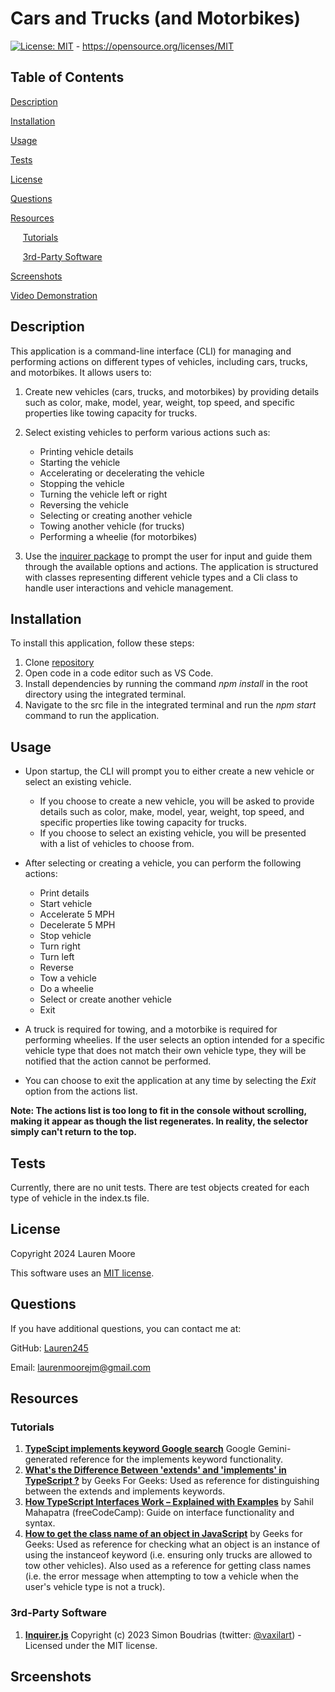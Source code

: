 # Cars and Trucks (and Motorbikes)

[![License: MIT](https://img.shields.io/badge/License-MIT-yellow.svg)](https://opensource.org/licenses/MIT) - https://opensource.org/licenses/MIT

## Table of Contents
[Description](#description)

[Installation](#installation)

[Usage](#usage)

[Tests](#tests)

[License](#license)

[Questions](#questions)

[Resources](#resources)

&nbsp;&nbsp;&nbsp;&nbsp;&nbsp;[Tutorials](#tutorials)

&nbsp;&nbsp;&nbsp;&nbsp;&nbsp;[3rd-Party Software](#3rd-party-software)

[Screenshots](#screenshots)

[Video Demonstration](#video-demonstation)

## Description
This application is a command-line interface (CLI) for managing and performing actions on different types of vehicles, including cars, trucks, and motorbikes. It allows users to:

1. Create new vehicles (cars, trucks, and motorbikes) by providing details such as color, make, model, year, weight, top speed, and specific properties like towing capacity for trucks.

2. Select existing vehicles to perform various actions such as:
    - Printing vehicle details
    - Starting the vehicle
    - Accelerating or decelerating the vehicle
    - Stopping the vehicle
    - Turning the vehicle left or right
    - Reversing the vehicle
    - Selecting or creating another vehicle
    - Towing another vehicle (for trucks)
    - Performing a wheelie (for motorbikes)

3. Use the [inquirer package](https://www.npmjs.com/package/inquirer) to prompt the user for input and guide them through the available options and actions.
The application is structured with classes representing different vehicle types and a Cli class to handle user interactions and vehicle management.

## Installation
To install this application, follow these steps:
1. Clone [repository](https://github.com/Lauren245/Cars-and-Trucks)
2. Open code in a code editor such as VS Code.
3. Install dependencies by running the command *npm install* in the root directory using the integrated terminal.
4. Navigate to the src file in the integrated terminal and run the *npm start* command to run the application.

## Usage
- Upon startup, the CLI will prompt you to either create a new vehicle or select an existing vehicle.
    - If you choose to create a new vehicle, you will be asked to provide details such as color, make, model, year, weight, top speed, and specific properties like towing capacity for trucks.
    - If you choose to select an existing vehicle, you will be presented with a list of vehicles to choose from.

- After selecting or creating a vehicle, you can perform the following actions:
    - Print details 
    - Start vehicle
    - Accelerate 5 MPH
    - Decelerate 5 MPH
    - Stop vehicle
    - Turn right 
    - Turn left
    - Reverse
    - Tow a vehicle
    - Do a wheelie
    - Select or create another vehicle
    - Exit

- A truck is required for towing, and a motorbike is required for performing wheelies. If the user selects an option intended for a specific vehicle type that does not match their own vehicle type, they will be notified that the action cannot be performed.

- You can choose to exit the application at any time by selecting the *Exit* option from the actions list.

**Note: The actions list is too long to fit in the console without scrolling, making it appear as though the list regenerates. In reality, the selector simply can't return to the top.**

## Tests
Currently, there are no unit tests. There are test objects created for each type of vehicle in the index.ts file.

## License
Copyright 2024 Lauren Moore

This software uses an [MIT license](https://opensource.org/license/MIT).

## Questions
If you have additional questions, you can contact me at: 

GitHub: [Lauren245](https://github.com/Lauren245)

Email: laurenmoorejm@gmail.com


## Resources

### Tutorials
1. **[TypeScipt implements keyword Google search](https://www.google.com/search?q=typescript+implements&rlz=1C1VDKB_enUS1100US1100&oq=typescript+implements&gs_lcrp=EgZjaHJvbWUyDwgAEEUYORiRAhiABBiKBTIHCAEQABiABDIHCAIQABiABDIHCAMQABiABDIMCAQQABgUGIcCGIAEMgcIBRAAGIAEMgcIBhAAGIAEMgcIBxAAGIAEMg0ICBAAGIYDGIAEGIoFMg0ICRAAGIYDGIAEGIoF0gEINzY4NGowajeoAgiwAgE&sourceid=chrome&ie=UTF-8)** Google Gemini-generated reference for the implements keyword functionality.
2. **[What's the Difference Between 'extends' and 'implements' in TypeScript ?](https://www.geeksforgeeks.org/whats-the-difference-between-extends-and-implements-in-typescript/)** by Geeks For Geeks: Used as reference for distinguishing between the extends and implements keywords.
3. **[How TypeScript Interfaces Work – Explained with Examples](https://www.freecodecamp.org/news/how-typescript-interfaces-work/)** by Sahil Mahapatra (freeCodeCamp): Guide on interface functionality and syntax.
4. **[How to get the class name of an object in JavaScript](https://www.geeksforgeeks.org/how-to-get-the-class-name-of-an-object-in-javascript/)** by Geeks for Geeks: Used as reference for checking what an object is an instance of using the instanceof keyword (i.e. ensuring only trucks are allowed to tow other vehicles). Also used as a reference for getting class names (i.e. the error message when attempting to tow a vehicle when the user's vehicle type is not a truck).

### 3rd-Party Software
1. **[Inquirer.js](https://github.com/SBoudrias/Inquirer.js)** Copyright (c) 2023 Simon Boudrias (twitter: [@vaxilart](https://twitter.com/Vaxilart)) - Licensed under the MIT license.


## Srceenshots
